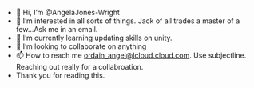 - 👋 Hi, I’m @AngelaJones-Wright
- 👀 I’m interested in  all sorts of things. Jack of all trades a master of a few...Ask me in an email.
- 🌱 I’m currently learning updating skills on unity.
- 💞️ I’m looking to collaborate on anything
- 📫 How to reach me ordain_angel@Icloud.cloud.com.  Use subjectline. Reaching out really for a collabroation.
- Thank you for reading this.

<!---
AngelaJones-Wright/AngelaJones-Wright is a ✨ special ✨ repository because its `README.md` (this file) appears on your GitHub profile.
You can click the Preview link to take a look at your changes.
--->
